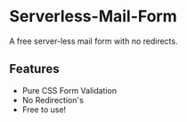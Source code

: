# Serverless-Mail-Form
A free server-less mail form with no redirects.


## Features 

* Pure CSS Form Validation
* No Redirection's 
* Free to use!

